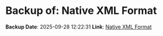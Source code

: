 # Backup of: Native XML Format

**Backup Date**: 2025-09-28 12:22:31
**Link**: [Native XML Format](https://przemienniki.net/export/rxf.xml)
